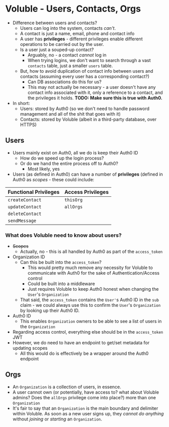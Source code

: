 # Voluble - Users, Contacts, Orgs

-   Difference between users and contacts?
    -   Users can log into the system, contacts *can't*.
    -   A contact is just a name, email, phone and contact info
    -   A user has **privileges** - different privileges enable different operations to be carried out by the user.
    -   Is a user just a souped-up contact?
        -   Arguably, no - a contact _cannot_ log in
        -   When trying logins, we don't want to search through a vast `contacts` table, just a smaller `users` table.
    -   But, how to avoid duplication of contact info between users and contacts (assuming every user has a corresponding contact?)
        -   Can DB associations do this for us?
        -   This may not actually be necessary - a user doesn't have any contact info associated with it, only a reference to a contact, and the privileges it holds. **TODO: Make sure this is true with Auth0.**
-   In short:
    -   Users: stored by Auth0 (so we don't need to handle password management and all of the shit that goes with it)
    -   Contacts: stored by Voluble (albeit in a third-party database, over HTTPS)

## Users

-   Users mainly exist on Auth0, all we do is keep their Auth0 ID
    -   How do we speed up the login process?
    -   Or do we hand the entire process off to Auth0?
        -   Most likely, yes
-   Users (as defined in Auth0) can have a number of **privileges** (defined in Auth0 as _scopes_ - these could include:

| Functional Privileges | Access Privileges |
| --------------------- | ----------------- |
| `createContact`       | `thisOrg`         |
| `updateContact`       | `allOrgs`         |
| `deleteContact`       |                   |
| `sendMessage`         |                   |

### What does Voluble need to know about users?

-   ~~Scopes~~
    -   Actually, no - this is all handled by Auth0 as part of the `access_token`
-   Organization ID
    -   Can this be built into the `access_token`?
        -   This would pretty much remove any necessity for Voluble to communicate with Auth0 for the sake of Authentication/Access control
        -   Could be built into a middleware
        -   Just requires Voluble to keep Auth0 honest when changing the `User`'s `Organization`
    -   That said, the `access_token` contains the `User'`s Auth0 ID in the `sub` claim - we could always use this to confirm the `User`'s `Organization` by looking up their Auth0 ID.
-   Auth0 ID
    -   This enables `Organization` owners to be able to see a list of users in the `Organization`
-   Regarding access control, everything else should be in the `access_token` JWT
-   However, we do need to have an endpoint to get/set metadata for updating scopes
    -   All this would do is effectively be a wrapper around the Auth0 endpoint

## Orgs

-   An `Organization` is a collection of users, in essence.
-   A user cannot own (or potentially, have access to? what about Voluble admins? Does the `allOrgs` privilege come into place?) more than one `Organization`
-   It's fair to say that an `Organization` is the main boundary and delimiter within Voluble. As soon as a new user signs up, they _cannot do anything_ without _joining_ or _starting_ an `Organization`.